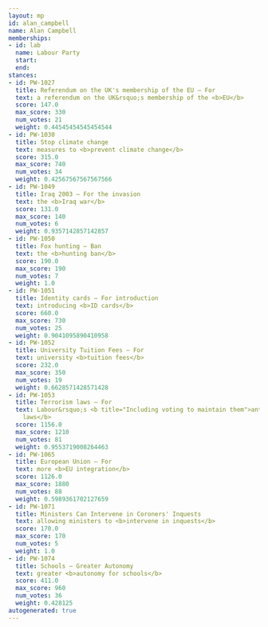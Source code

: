```yaml
---
layout: mp
id: alan_campbell
name: Alan Campbell
memberships:
- id: lab
  name: Labour Party
  start: 
  end: 
stances:
- id: PW-1027
  title: Referendum on the UK's membership of the EU — For
  text: a referendum on the UK&rsquo;s membership of the <b>EU</b>
  score: 147.0
  max_score: 330
  num_votes: 21
  weight: 0.44545454545454544
- id: PW-1030
  title: Stop climate change
  text: measures to <b>prevent climate change</b>
  score: 315.0
  max_score: 740
  num_votes: 34
  weight: 0.42567567567567566
- id: PW-1049
  title: Iraq 2003 — For the invasion
  text: the <b>Iraq war</b>
  score: 131.0
  max_score: 140
  num_votes: 6
  weight: 0.9357142857142857
- id: PW-1050
  title: Fox hunting — Ban
  text: the <b>hunting ban</b>
  score: 190.0
  max_score: 190
  num_votes: 7
  weight: 1.0
- id: PW-1051
  title: Identity cards — For introduction
  text: introducing <b>ID cards</b>
  score: 660.0
  max_score: 730
  num_votes: 25
  weight: 0.9041095890410958
- id: PW-1052
  title: University Tuition Fees — For
  text: university <b>tuition fees</b>
  score: 232.0
  max_score: 350
  num_votes: 19
  weight: 0.6628571428571428
- id: PW-1053
  title: Terrorism laws — For
  text: Labour&rsquo;s <b title="Including voting to maintain them">anti-terrorism
    laws</b>
  score: 1156.0
  max_score: 1210
  num_votes: 81
  weight: 0.9553719008264463
- id: PW-1065
  title: European Union — For
  text: more <b>EU integration</b>
  score: 1126.0
  max_score: 1880
  num_votes: 88
  weight: 0.5989361702127659
- id: PW-1071
  title: Ministers Can Intervene in Coroners' Inquests
  text: allowing ministers to <b>intervene in inquests</b>
  score: 170.0
  max_score: 170
  num_votes: 5
  weight: 1.0
- id: PW-1074
  title: Schools — Greater Autonomy
  text: greater <b>autonomy for schools</b>
  score: 411.0
  max_score: 960
  num_votes: 36
  weight: 0.428125
autogenerated: true
---
```

